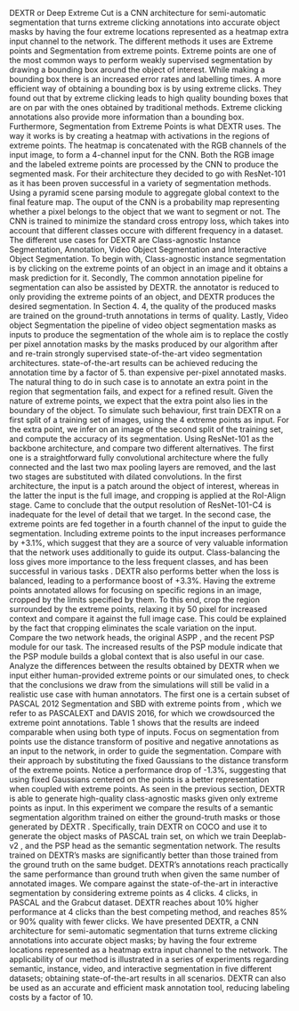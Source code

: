 DEXTR or Deep Extreme Cut is a CNN architecture for semi-automatic segmentation that turns extreme clicking annotations into accurate object masks by having the four extreme locations represented as a heatmap extra input channel to the network. The different methods it uses are Extreme points and Segmentation from extreme points. Extreme points are one of the most common ways to perform weakly supervised segmentation by drawing a bounding box around the object of interest. While making a bounding box there is an increased error rates and labelling times. A more efficient way of obtaining a bounding box is by using extreme clicks. They found out that by extreme clicking leads to high quality bounding boxes that are on par with the ones obtained by traditional methods. Extreme clicking annotations also provide more information than a bounding box. Furthermore, Segmentation from Extreme Points is what DEXTR uses. The way it works is by creating a heatmap with activations in the regions of extreme points. The heatmap is concatenated with the RGB channels of the input image, to form a 4-channel input for the CNN. Both the RGB image and the labeled extreme points are processed by the CNN to produce the segmented mask. For their architecture they decided to go with ResNet-101 as it has been proven successful in a variety of segmentation methods. Using a pyramid scene parsing module to aggregate global context to the final feature map. The ouput of the CNN is a probability map representing whether a pixel belongs to the object that we want to segment or not. The CNN is trained to minimize the standard cross entropy loss, which takes into account that different classes occure with different frequency in a dataset. The different use cases for DEXTR are Class-agnostic Instance Segmentation, Annotation, Video Object Segmentation and Interactive Object Segmentation. To begin with, Class-agnostic instance segmentation is by clicking on the extreme points of an object in an image and it obtains a mask prediction for it. Secondly, The common annotation pipeline for segmentation can also be assisted by DEXTR. the annotator is reduced to only providing the extreme points of an object, and DEXTR produces the desired segmentation. In Section 4. 4, the quality of the produced masks are trained on the ground-truth annotations in terms of quality. Lastly, Video object Segmentation the pipeline of video object segmentation masks as inputs to produce the segmentation of the whole aim is to replace the costly per pixel annotation masks by the masks produced by our algorithm after and re-train strongly supervised state-of-the-art video segmentation architectures. state-of-the-art results can be achieved reducing the annotation time by a factor of 5. than expensive per-pixel annotated masks. The natural thing to do in such case is to annotate an extra point in the region that segmentation fails, and expect for a refined result. Given the nature of extreme points, we expect that the extra point also lies in the boundary of the object. To simulate such behaviour, first train DEXTR on a first split of a training set of images, using the 4 extreme points as input. For the extra point, we infer on an image of the second split of the training set, and compute the accuracy of its segmentation. Using ResNet-101 as the backbone architecture, and compare two different alternatives. The first one is a straightforward fully convolutional architecture where the fully connected and the last two max pooling layers are removed, and the last two stages are substituted with dilated convolutions. In the first architecture, the input is a patch around the object of interest, whereas in the latter the input is the full image, and cropping is applied at the RoI-Align stage. Came to conclude that the output resolution of ResNet-101-C4 is inadequate for the level of detail that we target. In the second case, the extreme points are fed together in a fourth channel of the input to guide the segmentation. Including extreme points to the input increases performance by +3.1%, which suggest that they are a source of very valuable information that the network uses additionally to guide its output. Class-balancing the loss gives more importance to the less frequent classes, and has been successful in various tasks . DEXTR also performs better when the loss is balanced, leading to a performance boost of +3.3%. Having the extreme points annotated allows for focusing on specific regions in an image, cropped by the limits specified by them. To this end, crop the region surrounded by the extreme points, relaxing it by 50 pixel for increased context and compare it against the full image case. This could be explained by the fact that cropping eliminates the scale variation on the input. Compare the two network heads, the original ASPP , and the recent PSP module for our task. The increased results of the PSP module indicate that the PSP module builds a global context that is also useful in our case. Analyze the differences between the results obtained by DEXTR when we input either human-provided extreme points or our simulated ones, to check that the conclusions we draw from the simulations will still be valid in a realistic use case with human annotators. The first one is a certain subset of PASCAL 2012 Segmentation and SBD with extreme points from , which we refer to as PASCALEXT and DAVIS 2016, for which we crowdsourced the extreme point annotations. Table 1 shows that the results are indeed comparable when using both type of inputs. Focus on segmentation from points use the distance transform of positive and negative annotations as an input to the network, in order to guide the segmentation. Compare with their approach by substituting the fixed Gaussians to the distance transform of the extreme points. Notice a performance drop of -1.3%, suggesting that using fixed Gaussians centered on the points is a better representation when coupled with extreme points. As seen in the previous section, DEXTR is able to generate high-quality class-agnostic masks given only extreme points as input. In this experiment we compare the results of a semantic segmentation algorithm trained on either the ground-truth masks or those generated by DEXTR . Specifically, train DEXTR on COCO and use it to generate the object masks of PASCAL train set, on which we train Deeplab-v2 , and the PSP head as the semantic segmentation network. The results trained on DEXTR’s masks are significantly better than those trained from the ground truth on the same budget. DEXTR’s annotations reach practically the same performance than ground truth when given the same number of annotated images. We compare against the state-of-the-art in interactive segmentation by considering extreme points as 4 clicks.
4 clicks, in PASCAL and the Grabcut dataset. DEXTR reaches about 10% higher performance at 4 clicks than the best competing method, and reaches 85% or 90% quality with fewer clicks. We have presented DEXTR, a CNN architecture for semi-automatic segmentation that turns extreme clicking annotations into accurate object masks; by having the four extreme locations represented as a heatmap extra input channel to the network. The applicability of our method is illustrated in a series of experiments regarding semantic, instance, video, and interactive segmentation in five different datasets; obtaining state-of-the-art results in all scenarios. DEXTR can also be used as an accurate and efficient mask annotation tool, reducing labeling costs by a factor of 10.